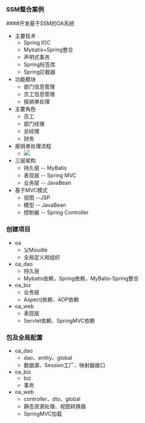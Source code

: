 ### SSM整合案例

####开发基于SSM的OA系统

+ 主要技术
  - Spring IOC
  - Mybatis+Spring整合
  - 声明式事务
  - Spring标签库
  - Spring拦截器
+ 功能模块
  - 部门信息管理
  - 员工信息管理
  - 报销单处理
+ 主要角色
  - 员工
  - 部门经理
  - 总经理
  - 财务
+ 报销单处理流程
  - ![](http://a3.qpic.cn/psb?/V11ree7s3wel2Y/RpvKFVhKF1pHq.s7bR5Q118seAdC7BAa6DLV5nl97aI!/c/dFIBAAAAAAAA&ek=1&kp=1&pt=0&bo=zgRyA84EcgMDJwI!&tl=1&vuin=3481376519&tm=1543280400&sce=60-2-2&rf=0-0)
+ 三层架构
  - 持久层 -- MyBatis
  - 表现层 -- Spring MVC
  - 业务层 -- JavaBean
+ 基于MVC模式
  - 视图 --JSP
  - 模型 -- JavaBean
  - 控制器 -- Spring Controller

### 创建项目

+ oa
  - 父Moudle
  - 全局定义和组织
+ oa_dao
  - 持久层
  - Mybatis依赖，Spring依赖，MyBatis-Spring整合
+ oa_biz
  - 业务层
  - Aspectj依赖、AOP依赖
+ oa_web
  - 表现层
  - Servlet依赖、SpringMVC依赖

### 包及全局配置

+ oa_dao
  - dao、entity、global
  - 数据源、Session工厂、映射器接口
+ oa_biz
  - biz
  - 事务
+ oa_web
  - controller、dto、global
  - 静态资源处理、视图转换器
  - SpringMVC加载